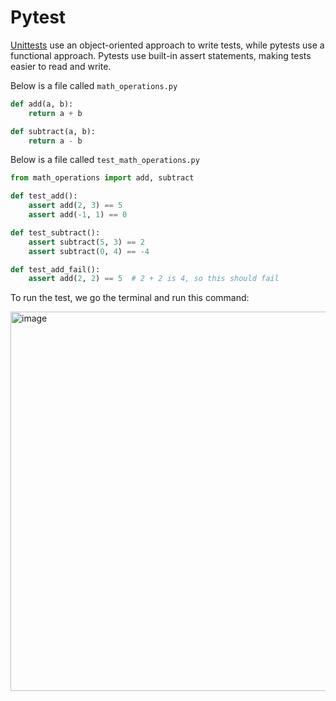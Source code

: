 # Pytest

[Unittests](https://github.com/ali-arifin/PlayingWithPython/blob/main/UnitTest.md) use an object-oriented approach to write tests, while pytests use a functional approach. Pytests use built-in assert statements, making tests easier to read and write.

Below is a file called ```math_operations.py```
```python
def add(a, b):
    return a + b

def subtract(a, b):
    return a - b
```

Below is a file called ```test_math_operations.py```

```python
from math_operations import add, subtract

def test_add():
    assert add(2, 3) == 5
    assert add(-1, 1) == 0

def test_subtract():
    assert subtract(5, 3) == 2
    assert subtract(0, 4) == -4

def test_add_fail():
    assert add(2, 2) == 5  # 2 + 2 is 4, so this should fail
```

To run the test, we go the terminal and run this command:

<img width="1392" height="607" alt="image" src="https://github.com/user-attachments/assets/d81db508-0b23-4386-917c-11edc35908ee" />

